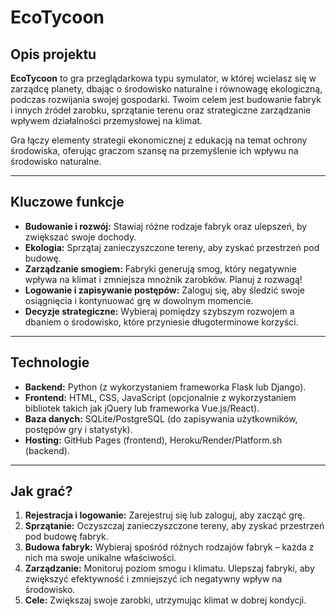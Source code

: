 # EcoTycoon

## Opis projektu
**EcoTycoon** to gra przeglądarkowa typu symulator, w której wcielasz się w zarządcę planety, dbając o środowisko naturalne i równowagę ekologiczną, podczas rozwijania swojej gospodarki. Twoim celem jest budowanie fabryk i innych źródeł zarobku, sprzątanie terenu oraz strategiczne zarządzanie wpływem działalności przemysłowej na klimat.

Gra łączy elementy strategii ekonomicznej z edukacją na temat ochrony środowiska, oferując graczom szansę na przemyślenie ich wpływu na środowisko naturalne.

---

## Kluczowe funkcje
- **Budowanie i rozwój:** Stawiaj różne rodzaje fabryk oraz ulepszeń, by zwiększać swoje dochody.
- **Ekologia:** Sprzątaj zanieczyszczone tereny, aby zyskać przestrzeń pod budowę.
- **Zarządzanie smogiem:** Fabryki generują smog, który negatywnie wpływa na klimat i zmniejsza mnożnik zarobków. Planuj z rozwagą!
- **Logowanie i zapisywanie postępów:** Zaloguj się, aby śledzić swoje osiągnięcia i kontynuować grę w dowolnym momencie.
- **Decyzje strategiczne:** Wybieraj pomiędzy szybszym rozwojem a dbaniem o środowisko, które przyniesie długoterminowe korzyści.

---

## Technologie
- **Backend:** Python (z wykorzystaniem frameworka Flask lub Django).
- **Frontend:** HTML, CSS, JavaScript (opcjonalnie z wykorzystaniem bibliotek takich jak jQuery lub frameworka Vue.js/React).
- **Baza danych:** SQLite/PostgreSQL (do zapisywania użytkowników, postępów gry i statystyk).
- **Hosting:** GitHub Pages (frontend), Heroku/Render/Platform.sh (backend).

---

## Jak grać?
1. **Rejestracja i logowanie:** Zarejestruj się lub zaloguj, aby zacząć grę.
2. **Sprzątanie:** Oczyszczaj zanieczyszczone tereny, aby zyskać przestrzeń pod budowę fabryk.
3. **Budowa fabryk:** Wybieraj spośród różnych rodzajów fabryk – każda z nich ma swoje unikalne właściwości.
4. **Zarządzanie:** Monitoruj poziom smogu i klimatu. Ulepszaj fabryki, aby zwiększyć efektywność i zmniejszyć ich negatywny wpływ na środowisko.
5. **Cele:** Zwiększaj swoje zarobki, utrzymując klimat w dobrej kondycji.
